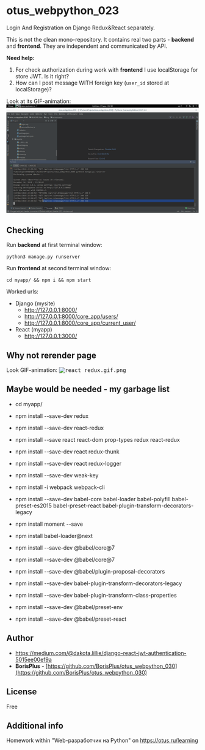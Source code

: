 # otus_webpython_023

Login And Registration on Django  Redux&React separately.

This is not the clean mono-repository.
It contains real two parts - **backend** and **frontend**. They are independent and communicated by API.

**Need help:** 
1. For check authorization during work with **frontend** I use localStorage for store JWT. Is it right?
2. How can I post message WITH foreign key (`user_id` stored at localStorage)?

Look at its GIF-animation:
<kbd>![react_redux.gif.png](README.files/img/screencasts/react_redux_2.gif)</kbd>

## Checking


Run **backend** at first terminal window:
```
python3 manage.py runserver
```

Run **frontend** at second terminal window:

```
cd myapp/ && npm i && npm start
```

Worked urls:
* Django (mysite)
  * http://127.0.0.1:8000/
  * http://127.0.0.1:8000/core_app/users/
  * http://127.0.0.1:8000/core_app/current_user/
* React (myapp)
  * http://127.0.0.1:3000/

## Why not rerender page


Look GIF-animation:
<kbd>![react_redux.gif.png](README.files/img/screencasts/react_redux.gif.gif)</kbd>

## Maybe would be needed - my garbage list

 * cd myapp/
 * npm install --save-dev redux
 * npm install --save-dev react-redux
 * npm install --save react react-dom prop-types redux react-redux
 * npm install --save-dev react redux-thunk
 * npm install --save-dev react redux-logger
 * npm install --save-dev weak-key
 
 * npm install -i webpack webpack-cli
 * npm install --save-dev babel-core babel-loader babel-polyfill babel-preset-es2015 babel-preset-react babel-plugin-transform-decorators-legacy 
 * npm install moment --save
 * npm install babel-loader@next
 * npm install --save-dev @babel/core@7
 * npm install --save-dev @babel/core@7
 * npm install --save-dev @babel/plugin-proposal-decorators
 * npm install --save-dev babel-plugin-transform-decorators-legacy
 * npm install --save-dev babel-plugin-transform-class-properties
 * npm install --save-dev @babel/preset-env
 * npm install --save-dev @babel/preset-react


## Author

* https://medium.com/@dakota.lillie/django-react-jwt-authentication-5015ee00ef9a
* **BorisPlus** - [https://github.com/BorisPlus/otus_webpython_030](https://github.com/BorisPlus/otus_webpython_030)

## License

Free

## Additional info

Homework within "Web-разработчик на Python" on https://otus.ru/learning
